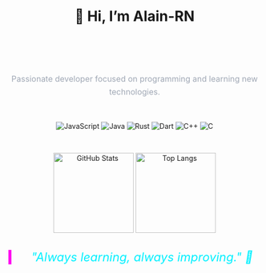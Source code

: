 <div align="center">

# 👋 Hi, I’m Alain-RN

<br>

<p style="font-size:16px; max-width:600px; line-height:1.6; color:#a0a8b5; margin-top:60px;">
Passionate developer focused on programming and learning new technologies.
</p>

<br>

<p>
  <img src="https://img.shields.io/badge/JavaScript-F7DF1E?style=for-the-badge&logo=javascript&logoColor=black" alt="JavaScript" />
  <img src="https://img.shields.io/badge/Java-ED8B00?style=for-the-badge&logo=java&logoColor=white" alt="Java" />
  <img src="https://img.shields.io/badge/Rust-000000?style=for-the-badge&logo=rust&logoColor=white" alt="Rust" />
  <img src="https://img.shields.io/badge/Dart-0175C2?style=for-the-badge&logo=dart&logoColor=white" alt="Dart" />
  <img src="https://img.shields.io/badge/C++-00599C?style=for-the-badge&logo=c%2B%2B&logoColor=white" alt="C++" />
  <img src="https://img.shields.io/badge/C-A8B9CC?style=for-the-badge&logo=c&logoColor=black" alt="C" />
</p>

<br>

<p>
  <img src="https://github-readme-stats.vercel.app/api?username=Alain-RN&show_icons=true&theme=radical&hide_border=true&bg_color=0D1117&title_color=00F0FF&icon_color=FF00F0" height="160" alt="GitHub Stats" />
  <img src="https://github-readme-stats.vercel.app/api/top-langs/?username=Alain-RN&layout=compact&theme=radical&hide_border=true&bg_color=0D1117&title_color=00F0FF" height="160" alt="Top Langs" />
</p>

<br>

<blockquote style="font-style:italic; font-size:24px; color:#00f0ff; border-left:6px solid #ff00f0; padding-left:1em; max-width:600px; margin:auto;">
  "Always learning, always improving." 🔹
</blockquote>

</div>

